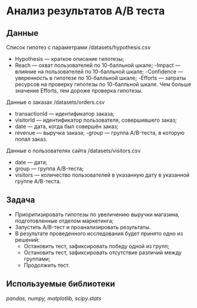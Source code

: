 # Анализ результатов А/В теста

## Данные

Список гипотез с параметрами /datasets/hypothesis.csv
- Hypothesis — краткое описание гипотезы;
- Reach — охват пользователей по 10-балльной шкале;
 -Impact — влияние на пользователей по 10-балльной шкале;
 -Confidence — уверенность в гипотезе по 10-балльной шкале;
 -Efforts — затраты ресурсов на проверку гипотезы по 10-балльной шкале. Чем больше значение Efforts, тем дороже проверка гипотезы.

Данные о заказах /datasets/orders.csv
- transactionId — идентификатор заказа;
- visitorId — идентификатор пользователя, совершившего заказ;
- date — дата, когда был совершён заказ;
- revenue — выручка заказа;
 -group — группа A/B-теста, в которую попал заказ.

Данные о пользователях сайта /datasets/visitors.csv
- date — дата;
- group — группа A/B-теста;
- visitors — количество пользователей в указанную дату в указанной группе A/B-теста.

## Задача

- Приоритизировать гипотезы по увеличению выручки магазина, подготовленные отделом маркетинга;
- Запустить A/B-тест и проанализировать результаты.
- В результате проведенного исследования будет принято одно из решений:
  - Остановить тест, зафиксировать победу одной из групп;
  - Остановить тест, зафиксировать отсутствие различий между группами;
  - Продолжить тест.

## Используемые библиотеки

*pandas, numpy, matplotlib, scipy.stats*
